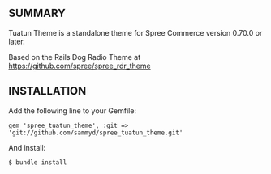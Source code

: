 SUMMARY
-------

Tuatun Theme is a standalone theme for Spree Commerce version 0.70.0 or later.

Based on the Rails Dog Radio Theme at https://github.com/spree/spree_rdr_theme

INSTALLATION
------------

Add the following line to your Gemfile:

    gem 'spree_tuatun_theme', :git => 'git://github.com/sammyd/spree_tuatun_theme.git'

And install:

    $ bundle install
